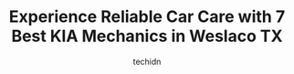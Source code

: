 ---
layout: ampstory
image: https://images.unsplash.com/photo-1632275232150-428816910c50?ixlib=rb-4.0.3&ixid=MnwxMjA3fDB8MHxwaG90by1wYWdlfHx8fGVufDB8fHx8&auto=format&fit=crop&w=640&h=853&q=80
author: techidn
featured: false
description: When it comes to maintaining and repairing your vehicle in Weslaco TX, USA, you deserve nothing but the best. Thats why the 7 best KIA Mechanic in the area are here to offer their expertise
title: Experience Reliable Car Care with 7 Best KIA Mechanics in Weslaco TX
cover:
   title: Experience Reliable Car Care with 7 Best KIA Mechanics in Weslaco TX
   subtitle: Rickpate
   background: https://images.unsplash.com/photo-1632275232150-428816910c50?ixlib=rb-4.0.3&ixid=MnwxMjA3fDB8MHxwaG90by1wYWdlfHx8fGVufDB8fHx8&auto=format&fit=crop&w=640&h=853&q=80

pages: 
 - layout: thirds
   top: <h1>#1 Ed Payne Chrysler Dodge Jeep RAM</h1>
   bottom: "<p>Just talked to a friend and they stated bad customer service. They went elsewhere and purchased a 60K truck with no down payment. Also, I went a few months ago. The sales</p>"
   background: https://www.knot35.com/toplist/wp-content/uploads/2023/06/best-kia-mechanic-1-in-weslaco-tx-1685835333.jpeg
   backgroundblur: true
 - layout: thirds
   top: <h1>#2 Escobar Auto Electric & Parts</h1>
   bottom: "<p>1632 Business Hwy 83 E, Weslaco, TX 78596, United States</p>"
   background: https://www.knot35.com/toplist/wp-content/uploads/2023/06/best-kia-mechanic-2-in-weslaco-tx-1685835333.jpeg
   cta:
      link: https://www.knot35.com/toplist/experience-reliable-car-care-with-7-best-kia-mechanics-in-weslaco-tx/
      text: Experience Reliable Car Care with 7 Best KIA Mechanics in Weslaco TX
 - layout: thirds
   top: <h1>#3 Pueblo Tires & Service - N. Texas Blvd</h1>
   bottom: "<p>720 Texas Blvd N, Weslaco, TX 78596, United States</p>"
   background: https://www.knot35.com/toplist/wp-content/uploads/2023/06/best-kia-mechanic-3-in-weslaco-tx-1685835334.jpeg
   cta:
      link: https://www.knot35.com/toplist/experience-reliable-car-care-with-7-best-kia-mechanics-in-weslaco-tx/
      text: Experience Reliable Car Care with 7 Best KIA Mechanics in Weslaco TX
 - layout: thirds
   top: <h1>#4 Walmart Auto Care Centers</h1>
   bottom: "<p>1310 Texas Blvd N, Weslaco, TX 78599, United States</p>"
   background: https://images.unsplash.com/photo-1553949345-eb786bb3f7ba?ixlib=rb-4.0.3&ixid=MnwxMjA3fDB8MHxwaG90by1wYWdlfHx8fGVufDB8fHx8&auto=format&fit=crop&w=640&h=853&q=80
   cta:
      link: https://www.knot35.com/toplist/experience-reliable-car-care-with-7-best-kia-mechanics-in-weslaco-tx/
      text: Experience Reliable Car Care with 7 Best KIA Mechanics in Weslaco TX
 - layout: thirds
   top: <h1>#5 Mid-Valley Wrecker</h1>
   bottom: "<p>3417 Mile 4 W Rd, Weslaco, TX 78599, United States</p>"
   background: https://images.unsplash.com/photo-1496096265110-f83ad7f96608?ixlib=rb-4.0.3&ixid=MnwxMjA3fDB8MHxwaG90by1wYWdlfHx8fGVufDB8fHx8&auto=format&fit=crop&w=640&h=853&q=80
   cta:
      link: https://www.knot35.com/toplist/experience-reliable-car-care-with-7-best-kia-mechanics-in-weslaco-tx/
      text: Experience Reliable Car Care with 7 Best KIA Mechanics in Weslaco TX
 - layout: thirds
   top: <h1>#6 Motas Garage</h1>
   bottom: "<p>1634 Business Hwy 83 E, Weslaco, TX 78596, United States</p>"
   background: https://images.unsplash.com/photo-1522441815192-d9f04eb0615c?ixlib=rb-4.0.3&ixid=MnwxMjA3fDB8MHxwaG90by1wYWdlfHx8fGVufDB8fHx8&auto=format&fit=crop&w=640&h=853&q=80
   cta:
      link: https://www.knot35.com/toplist/experience-reliable-car-care-with-7-best-kia-mechanics-in-weslaco-tx/
      text: Experience Reliable Car Care with 7 Best KIA Mechanics in Weslaco TX
 - layout: thirds
   top: <h1>#7 Chavez Auto Serv</h1>
   bottom: "<p>Weslaco, TX 78596, United States</p>"
   background: https://images.unsplash.com/photo-1515405295579-ba7b45403062?ixlib=rb-4.0.3&ixid=MnwxMjA3fDB8MHxwaG90by1wYWdlfHx8fGVufDB8fHx8&auto=format&fit=crop&w=640&h=853&q=80
   cta:
      link: https://www.knot35.com/toplist/experience-reliable-car-care-with-7-best-kia-mechanics-in-weslaco-tx/
      text: Experience Reliable Car Care with 7 Best KIA Mechanics in Weslaco TX
 - layout: thirds
   middle: Continue reading...
   background: https://images.unsplash.com/photo-1604871000636-074fa5117945?ixlib=rb-4.0.3&ixid=MnwxMjA3fDB8MHxwaG90by1wYWdlfHx8fGVufDB8fHx8&auto=format&fit=crop&w=640&h=853&q=80
   cta:
      link: https://www.knot35.com/toplist/experience-reliable-car-care-with-7-best-kia-mechanics-in-weslaco-tx/
      text: Experience Reliable Car Care with 7 Best KIA Mechanics in Weslaco TX
      
---
